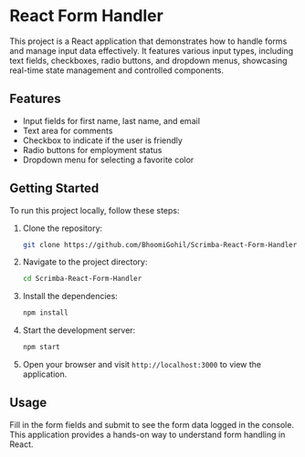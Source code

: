 # React Form Handler

This project is a React application that demonstrates how to handle forms and manage input data effectively. It features various input types, including text fields, checkboxes, radio buttons, and dropdown menus, showcasing real-time state management and controlled components.

## Features

- Input fields for first name, last name, and email
- Text area for comments
- Checkbox to indicate if the user is friendly
- Radio buttons for employment status
- Dropdown menu for selecting a favorite color

## Getting Started

To run this project locally, follow these steps:

1. Clone the repository:

   ```bash
   git clone https://github.com/BhoomiGohil/Scrimba-React-Form-Handler.git
   ```

2. Navigate to the project directory:

   ```bash
   cd Scrimba-React-Form-Handler
   ```

3. Install the dependencies:

   ```bash
   npm install
   ```

4. Start the development server:

   ```bash
   npm start
   ```

5. Open your browser and visit `http://localhost:3000` to view the application.

## Usage

Fill in the form fields and submit to see the form data logged in the console. This application provides a hands-on way to understand form handling in React.
